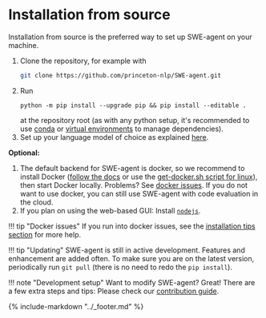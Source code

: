 # Installation from source

Installation from source is the preferred way to set up SWE-agent on your machine.

1. Clone the repository, for example with
    ```bash
    git clone https://github.com/princeton-nlp/SWE-agent.git
    ```
2. Run
    ```
    python -m pip install --upgrade pip && pip install --editable .
    ```
    at the repository root (as with any python setup, it's recommended to use [conda][] or [virtual environments][] to manage dependencies).
3. Set up your language model of choice as explained [here](keys.md).

**Optional:**

1. The default backend for SWE-agent is docker, so we recommend to install Docker
   ([follow the docs](https://github.com/docker/docker-install) or use the [get-docker.sh script for linux](https://github.com/docker/docker-install)),
   then start Docker locally. Problems? See [docker issues](tips.md#docker).
   If you do not want to use docker, you can still use SWE-agent with code evaluation in the cloud.
2. If you plan on using the web-based GUI: Install [`nodejs`][nodejs-install].

[nodejs-install]: https://docs.npmjs.com/downloading-and-installing-node-js-and-npm

!!! tip "Docker issues"
    If you run into docker issues, see the [installation tips section](tips.md) for more help.

!!! tip "Updating"
    SWE-agent is still in active development. Features and enhancement are added often.
    To make sure you are on the latest version, periodically run `git pull`
    (there is no need to redo the `pip install`).

!!! note "Development setup"
    Want to modify SWE-agent? Great! There are a few extra steps and tips:
    Please check our [contribution guide](../dev/contribute.md).

[conda]: https://docs.conda.io/en/latest/
[virtual environments]: https://realpython.com/python-virtual-environments-a-primer/

{% include-markdown "../_footer.md" %}
